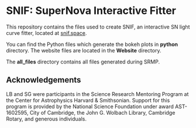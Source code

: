 # SNIF: SuperNova Interactive Fitter

This repository contains the files used to create SNIF, an interactive SN light curve fitter, located at [snif.space](snif.space).

You can find the Python files which generate the bokeh plots in **python** directory. The website files are located in the **Website** directory. 

The **all_files** directory contains all files generated during SRMP.

## Acknowledgements

LB and SG were participants in the Science Research Mentoring Program at the Center for Astrophysics Harvard & Smithsonian. Support for this program is provided by the National Science Foundation under award AST-1602595, City of Cambridge, the John G. Wolbach Library, Cambridge Rotary, and generous individuals.
